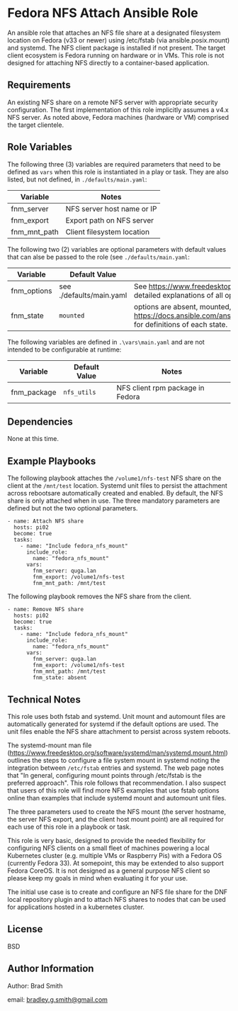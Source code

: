 Fedora NFS Attach Ansible Role
=========

An ansible role that attaches an NFS file share at a designated filesystem location on Fedora (v33 or newer) using /etc/fstab (via ansible.posix.mount) and systemd. The NFS client package is installed if not present. The target client ecosystem is Fedora running on hardware or in VMs. This role is not designed for attaching NFS directly to a container-based application.

Requirements
------------

An existing NFS share on a remote NFS server with appropriate security configuration. The first implementation of this role implicitly assumes a v4.x NFS server. As noted above, Fedora machines (hardware or VM) comprised the target clientele.

Role Variables
--------------

The following three (3) variables are required parameters that need to be defined as `vars` when this role is instantiated in a play or task. They are also listed, but not defined, in `./defaults/main.yaml`:

| Variable       | Notes      |
| -------        | ----       |
| fnm_server | NFS server host name or IP |
| fnm_export | Export path on NFS server |
| fnm_mnt_path | Client filesystem location |

The following two (2) variables are optional parameters with default values that can alse be passed to the role (see `./defaults/main.yaml`:

| Variable       | Default Value | Notes      |
| -------        | ------------- | ----       |
| fnm_options |see ./defaults/main.yaml  | See https://www.freedesktop.org/software/systemd/man/systemd.mount.html for detailed explanations of all options. |
| fnm_state | `mounted`      | options are absent, mounted, present, unmounted, remounted. See https://docs.ansible.com/ansible/latest/collections/ansible/posix/mount_module.html for definitions of each state. |
 
The following variables are defined in `.\vars\main.yaml` and are not intended to be configurable at runtime:


| Variable       | Default Value | Notes      |
| -------        | ------------- | ----       |
| fnm_package  | `nfs_utils`      | NFS client rpm package in Fedora |

Dependencies
------------

None at this time.

Example Playbooks
----------------
The following playbook attaches the `/volume1/nfs-test` NFS share on the client at the `/mnt/test` location. Systemd unit files to persist the attachment across rebootsare automatically created and enabled. By default, the NFS share is only attached when in use. The three mandatory parameters are defined but not the two optional parameters.

```
- name: Attach NFS share
  hosts: pi02
  become: true
  tasks:
    - name: "Include fedora_nfs_mount"
      include_role:
        name: "fedora_nfs_mount"
      vars:
        fnm_server: quga.lan
        fnm_export: /volume1/nfs-test
        fnm_mnt_path: /mnt/test
```

The following playbook removes the NFS share from the client.

```
- name: Remove NFS share
  hosts: pi02
  become: true
  tasks:
    - name: "Include fedora_nfs_mount"
      include_role:
        name: "fedora_nfs_mount"
      vars:
        fnm_server: quga.lan
        fnm_export: /volume1/nfs-test
        fnm_mnt_path: /mnt/test
        fnm_state: absent
```

Technical Notes
---------------

This role uses both fstab and systemd. Unit mount and automount files are automatically generated for systemd if the default options are used. The unit files enable the NFS share attachment to persist across system reboots.

The systemd-mount man file (https://www.freedesktop.org/software/systemd/man/systemd.mount.html) outlines the steps to configure a file system mount in systemd noting the integration between `/etc/fstab` entries and systemd. The web page notes that "In general, configuring mount points through /etc/fstab is the preferred approach". This role follows that recommendation. I also suspect that users of this role will find more NFS examples that use fstab options online than examples that include systemd mount and automount unit files. 

The three parameters used to create the NFS mount (the server hostname, the server NFS export, and the client host mount point) are all required for each use of this role in a playbook or task.

This role is very basic, designed to provide the needed flexibility for configuring NFS clients on a small fleet of machines powering a local Kubernetes cluster (e.g. multiple VMs or Raspberry Pis) with a Fedora OS (currently Fedora 33). At somepoint, this may be extended to also support Fedora CoreOS. It is not designed as a general purpose NFS client so please keep my goals in mind when evaluating it for your use.

The initial use case is to create and configure an NFS file share for the DNF local repository plugin and to attach NFS shares to nodes that can be used for applications hosted in a kubernetes cluster.

License
-------

BSD

Author Information
------------------

Author: Brad Smith

email: bradley.g.smith@gmail.com

